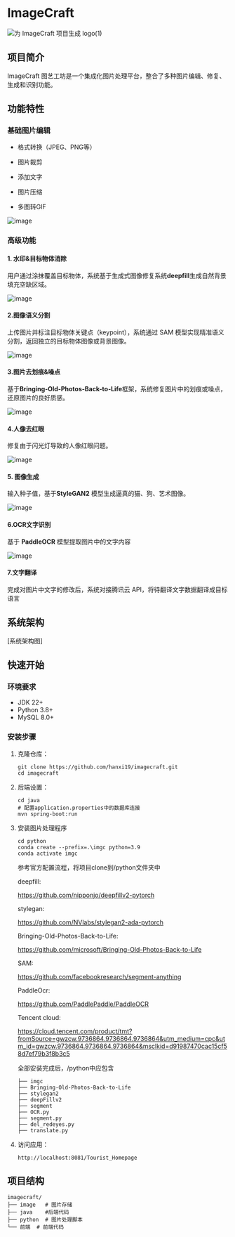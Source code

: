 # ImageCraft
![为 ImageCraft 项目生成 logo(1)](https://github.com/user-attachments/assets/da49e909-a8dd-4260-a862-23f45498d80c)


## 项目简介

ImageCraft 图艺工坊是一个集成化图片处理平台，整合了多种图片编辑、修复、生成和识别功能。

## 功能特性

### 基础图片编辑

- 格式转换（JPEG、PNG等）

- 图片裁剪

- 添加文字

- 图片压缩

- 多图转GIF

![image](https://github.com/user-attachments/assets/347cd226-5e36-4b2c-96ea-94bf625c03a2)

### 高级功能

#### 1. 水印&目标物体消除

用户通过涂抹覆盖目标物体，系统基于生成式图像修复系统**deepfill**生成自然背景填充空缺区域。

![image](https://github.com/user-attachments/assets/770b755f-2bbf-4097-b55c-b619c119b1db)


#### 2.图像语义分割

上传图片并标注目标物体关键点（keypoint），系统通过 SAM 模型实现精准语义分割，返回独立的目标物体图像或背景图像。

![image](https://github.com/user-attachments/assets/6a72da6d-d38e-4237-9f15-d1ae126908d8)


#### 3.图片去划痕&噪点

基于**Bringing-Old-Photos-Back-to-Life**框架，系统修复图片中的划痕或噪点，还原图片的良好质感。

![image](https://github.com/user-attachments/assets/4b788e05-5646-4fe8-a35b-b2463623a627)


#### 4.人像去红眼

修复由于闪光灯导致的人像红眼问题。

![image](https://github.com/user-attachments/assets/2a8d9964-c729-410f-a819-05438022aa10)


#### 5. 图像生成

输入种子值，基于**StyleGAN2** 模型生成逼真的猫、狗、艺术图像。

![image](https://github.com/user-attachments/assets/250d70f3-ac14-4973-82fc-6bd32f5bba47)


#### 6.OCR文字识别

基于 **PaddleOCR** 模型提取图片中的文字内容

![image](https://github.com/user-attachments/assets/99f6cb25-d311-405b-aa80-96356104dd13)


#### 7.文字翻译

完成对图片中文字的修改后，系统对接腾讯云 API，将待翻译文字数据翻译成目标语言

## 系统架构

[系统架构图]

## 快速开始

### 环境要求

- JDK 22+
- Python 3.8+
- MySQL 8.0+

### 安装步骤

1. 克隆仓库：

   ```
   git clone https://github.com/hanxi19/imagecraft.git
   cd imagecraft
   ```

2. 后端设置：

   ```
   cd java
   # 配置application.properties中的数据库连接
   mvn spring-boot:run
   ```

3. 安装图片处理程序

   ```
   cd python
   conda create --prefix=.\imgc python=3.9
   conda activate imgc
   ```

   参考官方配置流程，将项目clone到/python文件夹中

   deepfill:

   https://github.com/nipponjo/deepfillv2-pytorch

   stylegan:

   https://github.com/NVlabs/stylegan2-ada-pytorch

   Bringing-Old-Photos-Back-to-Life:

   https://github.com/microsoft/Bringing-Old-Photos-Back-to-Life

   SAM:

   https://github.com/facebookresearch/segment-anything

   PaddleOcr:

   https://github.com/PaddlePaddle/PaddleOCR

   Tencent cloud:

   https://cloud.tencent.com/product/tmt?fromSource=gwzcw.9736864.9736864.9736864&utm_medium=cpc&utm_id=gwzcw.9736864.9736864.9736864&msclkid=d91987470cac15cf58d7ef79b3f8b3c5

   全部安装完成后，/python中应包含

   ```
   ├── imgc
   ├── Bringing-Old-Photos-Back-to-Life
   ├── stylegan2
   ├── deepFillv2
   ├── segment
   ├── OCR.py
   ├── segment.py
   ├── del_redeyes.py
   ├── translate.py
   ```

4. 访问应用：

   ```
   http://localhost:8081/Tourist_Homepage
   ```

## 项目结构

```
imagecraft/
├── image	# 图片存储
├── java	#后端代码
├── python	# 图片处理脚本
└── 前端	# 前端代码
```
